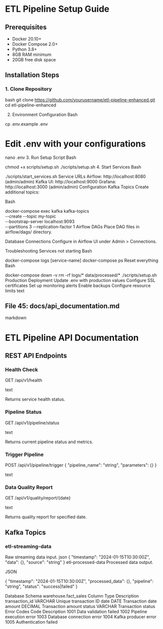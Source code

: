 # ETL Pipeline Setup Guide

## Prerequisites

- Docker 20.10+
- Docker Compose 2.0+
- Python 3.8+
- 8GB RAM minimum
- 20GB free disk space

## Installation Steps

### 1. Clone Repository
bash
git clone https://github.com/yourusername/etl-pipeline-enhanced.git
cd etl-pipeline-enhanced

2. Environment Configuration
Bash

cp .env.example .env
# Edit .env with your configurations
nano .env
3. Run Setup Script
Bash

chmod +x scripts/setup.sh
./scripts/setup.sh
4. Start Services
Bash

./scripts/start_services.sh
Service URLs
Airflow: http://localhost:8080 (admin/admin)
Kafka UI: http://localhost:9000
Grafana: http://localhost:3000 (admin/admin)
Configuration
Kafka Topics
Create additional topics:

Bash

docker-compose exec kafka kafka-topics \
  --create --topic my-topic \
  --bootstrap-server localhost:9093 \
  --partitions 3 --replication-factor 1
Airflow DAGs
Place DAG files in airflow/dags/ directory.

Database Connections
Configure in Airflow UI under Admin > Connections.

Troubleshooting
Services not starting
Bash

docker-compose logs [service-name]
docker-compose ps
Reset everything
Bash

docker-compose down -v
rm -rf logs/* data/processed/*
./scripts/setup.sh
Production Deployment
Update .env with production values
Configure SSL certificates
Set up monitoring alerts
Enable backups
Configure resource limits
text


## File 45: docs/api_documentation.md
markdown
# ETL Pipeline API Documentation

## REST API Endpoints

### Health Check
GET /api/v1/health

text

Returns service health status.

### Pipeline Status
GET /api/v1/pipeline/status

text

Returns current pipeline status and metrics.

### Trigger Pipeline
POST /api/v1/pipeline/trigger
{
"pipeline_name": "string",
"parameters": {}
}

text


### Data Quality Report
GET /api/v1/quality/report/{date}

text

Returns quality report for specified date.

## Kafka Topics

### etl-streaming-data
Raw streaming data input.
json
{
  "timestamp": "2024-01-15T10:30:00Z",
  "data": {},
  "source": "string"
}
etl-processed-data
Processed data output.

JSON

{
  "timestamp": "2024-01-15T10:30:00Z",
  "processed_data": {},
  "pipeline": "string",
  "status": "success|failed"
}


Database Schema
warehouse.fact_sales
Column	Type	Description
transaction_id	VARCHAR	Unique transaction ID
date	DATE	Transaction date
amount	DECIMAL	Transaction amount
status	VARCHAR	Transaction status
Error Codes
Code	Description
1001	Data validation failed
1002	Pipeline execution error
1003	Database connection error
1004	Kafka producer error
1005	Authentication failed
